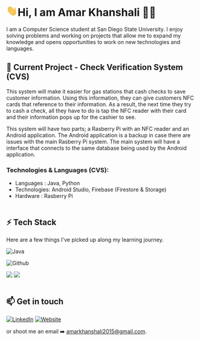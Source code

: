 
# <img src="https://raw.githubusercontent.com/ABSphreak/ABSphreak/master/gifs/Hi.gif" width="30px">Hi, I am Amar Khanshali 🐱‍💻

I am a Computer Science student at San Diego State University. I enjoy solving problems and working on projects that allow me to expand my knowledge and opens opportunities to work on new technologies and languages. 

## 🚧 Current Project - Check Verification System (CVS)

This system will make it easier for gas stations that cash checks to save customer information. Using this information, they can give customers NFC cards that reference to their information. As a result, the next time they try to cash a check, all they have to do is tap the NFC reader with their card and their information pops up for the cashier to see.

This system will have two parts; a Rasberry Pi with an NFC reader and an Android application. The Android application is a backup in case there are issues with the main Rasberry Pi system. The main system will have a interface that connects to the same database being used by the Android application. 

### Technologies & Languages (CVS): 
- Languages   : Java, Python
- Technologies: Android Studio, Firebase (Firestore & Storage)
- Hardware    : Rasberry Pi
\
&nbsp;
## ⚡ Tech Stack

Here are a few things I've picked up along my learning journey.

![Java](https://img.shields.io/badge/Java-ED8B00?style=for-the-badge&logo=java&logoColor=white)

![Github](https://img.shields.io/badge/github%20-%23121011.svg?&style=for-the-badge&logo=github&logoColor=white)
 
![](https://img.shields.io/badge/-Raspberry%20Pi-C51A4A?style=for-the-badge&logo=Raspberry-Pi) ![](https://img.shields.io/badge/-Arduino-00979D?style=for-the-badge&logo=Arduino&logoColor=white)
\
&nbsp;
## 📫 Get in touch
[![LinkedIn](https://img.shields.io/badge/LinkedIn-0077B5?style=for-the-badge&logo=linkedin&logoColor=white)](https://in.linkedin.com/in/amarkhanshali)    [![Website](https://img.shields.io/badge/Website-Check%20out%20my%20website-blue)](https://www.amarkhanshali.me)


 or shoot me an email ➡️ amarkhanshali2015@gmail.com.
